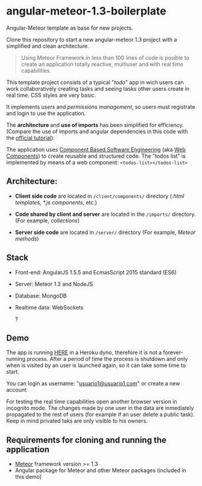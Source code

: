 # angular-meteor-1.3-boilerplate
Angular-Meteor template as base for new projects.

Clone this repository to start a new angular-meteor 1.3 project with a simplified and clean architecture.

> Using Meteor Framework in less than 100 lines of code is posible to create an application totally reactive, multiuser and with real time capabilities.
>

This template project consists of a typical "*todo*" app in wich users can work collaboratively creating tasks and seeing tasks other users create in real time. CSS styles are very basic.

It implements *users* and *permissions management*, so users must registrate and login to use the application.

The **architecture** and **use of imports** has been simplified for efficiency. (Compare the use of imports and angular dependencies in this code with the [official tutorial](https://www.meteor.com/tutorials/angular/creating-an-app)):

The application uses [Component Based Software Engineering](https://en.wikipedia.org/wiki/Component-based_software_engineering) (aka [Web Components](https://en.wikipedia.org/wiki/Web_Components)) to create reusable and structured code. The "todos list" is implemented by means of a web component: `<todos-list></todos-list>`



## Architecture:

- **Client side code** are located in `/client/components/` directory (*.html templates, \*.js components*, etc.)

- **Code shared by client and server** are located in the `/imports/` directory. (For example, *collections*)
- **Server side code** are located in `/server/` directory (For example, *Meteor methods*)




## Stack

- Front-end: AngularJS 1.5.5 and EcmasScript 2015 standard (ES6)

- Server: Meteor 1.3 and NodeJS

- Database: MongoDB

- Realtime data: WebSockets

  ?


## Demo

The app is running [HERE](https://meteortestyls.herokuapp.com/) in a Heroku dyno, therefore it is not a forever-running process. After a period of time the process is shutdown and only when is visited by an user is launched again, so it can take some time to start.

You can login as username: "usuario1@usuario1.com" or create a new account

For testing the real time capabilities open another browser version in incognito mode. The changes made by one user in the data are inmediately propagated to the rest of users (for example if an user delete a public task). Keep in mind privated taks are only visible to his owners.




## Requirements for cloning and running the application

- [Meteor](http://www.meteor.com) framework version  >= 1.3
- Angular package for Meteor and other Meteor packages (included in this demo)